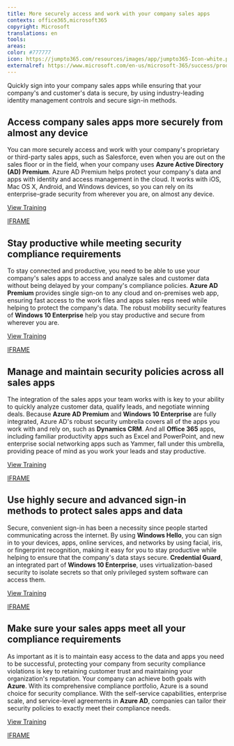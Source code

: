 ```yaml
---
title: More securely access and work with your company sales apps
contexts: office365,microsoft365
copyright: Microsoft
translations: en
tools: 
areas: 
color: #777777
icon: https://jumpto365.com/resources/images/app/jumpto365-Icon-white.png
externalref: https://www.microsoft.com/en-us/microsoft-365/success/productivitylibrary/more-securely-access-and-work-with-your-company-sales-apps
---
```

Quickly sign into your company sales apps while ensuring that your company&apos;s and customer&apos;s data is secure, by using industry-leading identity management controls and secure sign-in methods.


## Access company sales apps more securely from almost any device

You can more securely access and work with your company's proprietary or third-party sales apps, such as Salesforce, even when you are out on the sales floor or in the field, when your company uses **Azure Active Directory (AD) Premium**. Azure AD Premium helps protect your company's data and apps with identity and access management in the cloud. It works with iOS, Mac OS X, Android, and Windows devices, so you can rely on its enterprise-grade security from wherever you are, on almost any device.

[View Training](https://docs.microsoft.com/azure/active-directory/active-directory-enable-sso-scenario)

[IFRAME](https://www.microsoft.com/en-us/videoplayer/embed/RE1UHEF)

## Stay productive while meeting security compliance requirements

To stay connected and productive, you need to be able to use your company's sales apps to access and analyze sales and customer data without being delayed by your company's compliance policies. **Azure AD Premium** provides single sign-on to any cloud and on-premises web app, ensuring fast access to the work files and apps sales reps need while helping to protect the company's data. The robust mobility security features of **Windows 10 Enterprise** help you stay productive and secure from wherever you are.

[View Training](https://docs.microsoft.com/windows/access-protection/access-control/access-control)

[IFRAME](https://www.microsoft.com/en-us/videoplayer/embed/RE1UMQm)

## Manage and maintain security policies across all sales apps

The integration of the sales apps your team works with is key to your ability to quickly analyze customer data, qualify leads, and negotiate winning deals. Because **Azure AD Premium** and **Windows 10 Enterprise** are fully integrated, Azure AD's robust security umbrella covers all of the apps you work with and rely on, such as **Dynamics CRM**. And all **Office 365** apps, including familiar productivity apps such as Excel and PowerPoint, and new enterprise social networking apps such as Yammer, fall under this umbrella, providing peace of mind as you work your leads and stay productive.

[View Training](https://support.office.com/article/Azure-integration-with-Office-365-a5efce5d-9c9c-4190-b61b-fd273c1d425f)

[IFRAME](https://www.microsoft.com/en-us/videoplayer/embed/RE1UPnX)

## Use highly secure and advanced sign-in methods to protect sales apps and data

Secure, convenient sign-in has been a necessity since people started communicating across the internet. By using **Windows Hello**, you can sign in to your devices, apps, online services, and networks by using facial, iris, or fingerprint recognition, making it easy for you to stay productive while helping to ensure that the company's data stays secure. **Credential Guard**, an integrated part of **Windows 10 Enterprise**, uses virtualization-based security to isolate secrets so that only privileged system software can access them.

[View Training](https://support.microsoft.com/help/17215/windows-10-what-is-hello)

[IFRAME](https://www.microsoft.com/en-us/videoplayer/embed/RE1UPqt)

## Make sure your sales apps meet all your compliance requirements

As important as it is to maintain easy access to the data and apps you need to be successful, protecting your company from security compliance violations is key to retaining customer trust and maintaining your organization's reputation. Your company can achieve both goals with **Azure**. With its comprehensive compliance portfolio, Azure is a sound choice for security compliance. With the self-service capabilities, enterprise scale, and service-level agreements in **Azure AD**, companies can tailor their security policies to exactly meet their compliance needs.

[View Training](https://www.microsoft.com/TrustCenter/Compliance/default.aspx)

[IFRAME](https://www.microsoft.com/en-us/videoplayer/embed/RE1UK8V)

